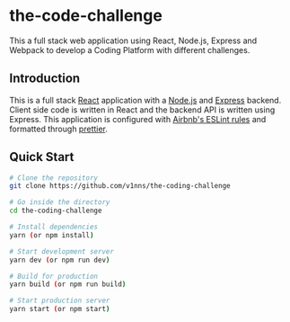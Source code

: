 # the-code-challenge

This a full stack web application using React, Node.js, Express and Webpack to develop a Coding Platform with different challenges.

## Introduction

This is a full stack [React](https://reactjs.org/) application with a [Node.js](https://nodejs.org/en/) and [Express](https://expressjs.com/) backend. Client side code is written in React and the backend API is written using Express. This application is configured with [Airbnb's ESLint rules](https://github.com/airbnb/javascript) and formatted through [prettier](https://prettier.io/).

## Quick Start

```bash
# Clone the repository
git clone https://github.com/v1nns/the-coding-challenge

# Go inside the directory
cd the-coding-challenge

# Install dependencies
yarn (or npm install)

# Start development server
yarn dev (or npm run dev)

# Build for production
yarn build (or npm run build)

# Start production server
yarn start (or npm start)
```
